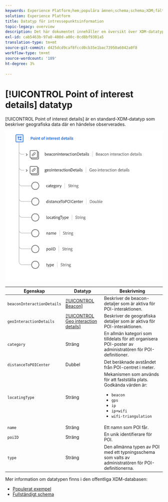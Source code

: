 ```yaml
---
keywords: Experience Platform;hem;populära ämnen;schema;schema;XDM;fält;scheman;scheman;scheman;poi;poi details;punkt of interest;point of interest details;datatyp;datatyp;datatyp;data type;
solution: Experience Platform
title: Datatyp för intressepunktsinformation
topic-legacy: overview
description: Det här dokumentet innehåller en översikt över XDM-datatypen Point of Interest Details.
exl-id: cab5463b-97a0-400d-a00c-0cd8bf9301a5
translation-type: tm+mt
source-git-commit: d425dcd9caf8fccd0cb35e1bac73950a6042a0f8
workflow-type: tm+mt
source-wordcount: '189'
ht-degree: 3%

---
```


# [!UICONTROL Point of interest details] datatyp

[!UICONTROL Point of interest details] är en standard-XDM-datatyp som beskriver geografiska data där en händelse observerades.

<img src="../images/data-types/poi-details.png" width="550" /><br />

| Egenskap | Datatyp | Beskrivning |
| --- | --- | --- |
| `beaconInteractionDetails` | [[!UICONTROL Beacon]](./beacon.md) | Beskriver de beacon-detaljer som är aktiva för POI-interaktionen. |
| `geoInteractionDetails` | [[!UICONTROL Geo interaction details]](./geo-interaction-details.md) | Beskriver de geografiska detaljer som är aktiva för POI-interaktionen. |
| `category` | Sträng | En allmän kategori som tilldelats för att organisera POI-poster av administratören för POI-definitioner. |
| `distanceToPOICenter` | Dubbel | Det beräknade avståndet från POI-centret i meter. |
| `locatingType` | Sträng | Mekanismen som används för att fastställa plats. Godkända värden är: <ul><li>`beacon`</li><li>`gps`</li><li>`ip`</li><li>`ip+wifi`</li><li>`wifi-triangulation`</li></ul> |
| `name` | Sträng | Ett namn som POI får. |
| `poiID` | Sträng | En unik identifierare för POI. |
| `type` | Sträng | Den allmänna typen av POI med ett typningsschema som valts av administratören för POI-definitionerna. |

Mer information om datatypen finns i den offentliga XDM-databasen:

* [Populerat exempel](https://github.com/adobe/xdm/blob/master/components/datatypes/poi-detail.example.1.json)
* [Fullständigt schema](https://github.com/adobe/xdm/blob/master/components/datatypes/poi-detail.schema.json)
